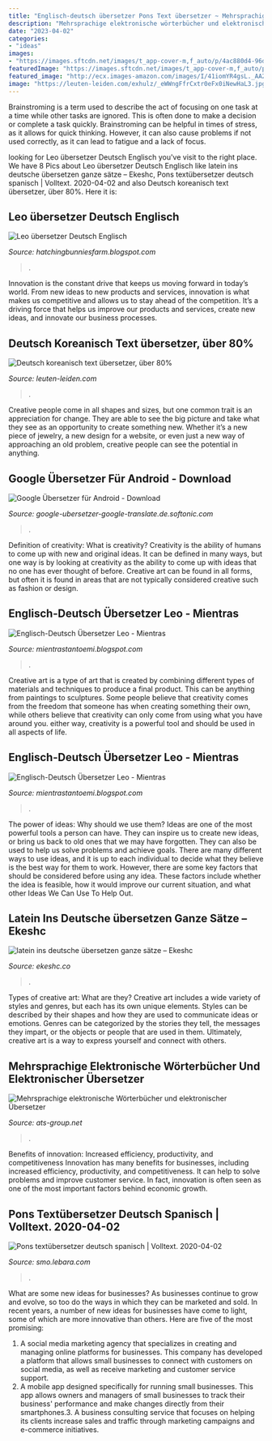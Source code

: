 ```yaml
---
title: "Englisch-deutsch übersetzer Pons Text übersetzer ~ Mehrsprachige Elektronische Wörterbücher Und Elektronischer übersetzer"
description: "Mehrsprachige elektronische wörterbücher und elektronischer übersetzer"
date: "2023-04-02"
categories:
- "ideas"
images:
- "https://images.sftcdn.net/images/t_app-cover-m,f_auto/p/4ac880d4-96d2-11e6-8690-00163ec9f5fa/339456027/google-ubersetzer-google-translate-screenshot.jpg"
featuredImage: "https://images.sftcdn.net/images/t_app-cover-m,f_auto/p/4ac880d4-96d2-11e6-8690-00163ec9f5fa/339456027/google-ubersetzer-google-translate-screenshot.jpg"
featured_image: "http://ecx.images-amazon.com/images/I/41iomYR4gsL._AA240_.jpg"
image: "https://leuten-leiden.com/exhulz/_eWWngFfrCxtr0eFx0iNewHaL3.jpg"
---
```



Brainstroming is a term used to describe the act of focusing on one task at a time while other tasks are ignored. This is often done to make a decision or complete a task quickly. Brainstroming can be helpful in times of stress, as it allows for quick thinking. However, it can also cause problems if not used correctly, as it can lead to fatigue and a lack of focus.

	

		
looking for Leo übersetzer Deutsch Englisch you've visit to the right place. We have 8 Pics about Leo übersetzer Deutsch Englisch like latein ins deutsche übersetzen ganze sätze – Ekeshc, Pons textübersetzer deutsch spanisch | Volltext. 2020-04-02 and also Deutsch koreanisch text übersetzer, über 80%. Here it is:
		
    
## Leo übersetzer Deutsch Englisch

<img loading=lazy src="https://pbs.twimg.com/media/Cws3XL4UoAA0z3m.jpg:large" onerror="this.onerror=null;this.src='https://tse1.mm.bing.net/th?id=OIP.Xv1eqJjEVsmq4Ig4O7Lq2QHaGJ&amp;pid=15.1';" alt="Leo übersetzer Deutsch Englisch">

_Source: hatchingbunniesfarm.blogspot.com_

>. 

	

Innovation is the constant drive that keeps us moving forward in today’s world. From new ideas to new products and services, innovation is what makes us competitive and allows us to stay ahead of the competition. It’s a driving force that helps us improve our products and services, create new ideas, and innovate our business processes.

    
## Deutsch Koreanisch Text übersetzer, über 80%

<img loading=lazy src="https://leuten-leiden.com/exhulz/_eWWngFfrCxtr0eFx0iNewHaL3.jpg" onerror="this.onerror=null;this.src='https://tse4.mm.bing.net/th?id=OIP.fw2PVu3fjLRMa-PVQBvS8AAAAA&amp;pid=15.1';" alt="Deutsch koreanisch text übersetzer, über 80%">

_Source: leuten-leiden.com_

>. 

	

Creative people come in all shapes and sizes, but one common trait is an appreciation for change. They are able to see the big picture and take what they see as an opportunity to create something new. Whether it’s a new piece of jewelry, a new design for a website, or even just a new way of approaching an old problem, creative people can see the potential in anything.

    
## Google Übersetzer Für Android - Download

<img loading=lazy src="https://images.sftcdn.net/images/t_app-cover-m,f_auto/p/4ac880d4-96d2-11e6-8690-00163ec9f5fa/339456027/google-ubersetzer-google-translate-screenshot.jpg" onerror="this.onerror=null;this.src='https://tse3.mm.bing.net/th?id=OIP.vP9_SyHCSa2oL1nwx1mYeAHaEP&amp;pid=15.1';" alt="Google Übersetzer für Android - Download">

_Source: google-ubersetzer-google-translate.de.softonic.com_

>. 

	

Definition of creativity: What is creativity?
Creativity is the ability of humans to come up with new and original ideas. It can be defined in many ways, but one way is by looking at creativity as the ability to come up with ideas that no one has ever thought of before. Creative art can be found in all forms, but often it is found in areas that are not typically considered creative such as fashion or design.

    
## Englisch-Deutsch Übersetzer Leo - Mientras

<img loading=lazy src="https://static.helpster.de/attachments/videos/icons/527/featured/990d6fd69b17888e5b915b3e2f108c77_4.jpg" onerror="this.onerror=null;this.src='https://tse3.mm.bing.net/th?id=OIP.E9ffpKjMy7Heca-Y6JIa8gHaE8&amp;pid=15.1';" alt="Englisch-Deutsch Übersetzer Leo - Mientras">

_Source: mientrastantoemi.blogspot.com_

>. 

	

Creative art is a type of art that is created by combining different types of materials and techniques to produce a final product. This can be anything from paintings to sculptures. Some people believe that creativity comes from the freedom that someone has when creating something their own, while others believe that creativity can only come from using what you have around you. either way, creativity is a powerful tool and should be used in all aspects of life.

    
## Englisch-Deutsch Übersetzer Leo - Mientras

<img loading=lazy src="http://praxistipps.s3.amazonaws.com/englisch-woerterbuch-leo-org_5332abb2.png" onerror="this.onerror=null;this.src='https://tse4.mm.bing.net/th?id=OIP.-1_QBKnKxGor3M2jNAhvzgHaD6&amp;pid=15.1';" alt="Englisch-Deutsch Übersetzer Leo - Mientras">

_Source: mientrastantoemi.blogspot.com_

>. 

	

The power of ideas: Why should we use them?
Ideas are one of the most powerful tools a person can have. They can inspire us to create new ideas, or bring us back to old ones that we may have forgotten. They can also be used to help us solve problems and achieve goals. There are many different ways to use ideas, and it is up to each individual to decide what they believe is the best way for them to work. However, there are some key factors that should be considered before using any idea. These factors include whether the idea is feasible, how it would improve our current situation, and what other Ideas We Can Use To Help Out.

    
## Latein Ins Deutsche übersetzen Ganze Sätze – Ekeshc

<img loading=lazy src="https://praxistipps.s3.amazonaws.com/2020-02/deepl.png" onerror="this.onerror=null;this.src='https://tse3.mm.bing.net/th?id=OIP.aPM0aEsoVzFQOlPB6I1sXgHaEK&amp;pid=15.1';" alt="latein ins deutsche übersetzen ganze sätze – Ekeshc">

_Source: ekeshc.co_

>. 

	

Types of creative art: What are they?
Creative art includes a wide variety of styles and genres, but each has its own unique elements. Styles can be described by their shapes and how they are used to communicate ideas or emotions. Genres can be categorized by the stories they tell, the messages they impart, or the objects or people that are used in them. Ultimately, creative art is a way to express yourself and connect with others.

    
## Mehrsprachige Elektronische Wörterbücher Und Elektronischer Übersetzer

<img loading=lazy src="http://ecx.images-amazon.com/images/I/41iomYR4gsL._AA240_.jpg" onerror="this.onerror=null;this.src='https://tse1.mm.bing.net/th?id=OIP.r7Lz2Wn59f_XMhlrgDh_DAAAAA&amp;pid=15.1';" alt="Mehrsprachige elektronische Wörterbücher und elektronischer Übersetzer">

_Source: ats-group.net_

>. 

	

Benefits of innovation: Increased efficiency, productivity, and competitiveness
Innovation has many benefits for businesses, including increased efficiency, productivity, and competitiveness. It can help to solve problems and improve customer service. In fact, innovation is often seen as one of the most important factors behind economic growth.

    
## Pons Textübersetzer Deutsch Spanisch | Volltext. 2020-04-02

<img loading=lazy src="https://webimg.secondhandapp.com/w-i-mgl/58bb029e76018ab921cf4ce3" onerror="this.onerror=null;this.src='https://tse2.mm.bing.net/th?id=OIP.hZYjypFszQWXKUV8fGS5cwHaNK&amp;pid=15.1';" alt="Pons textübersetzer deutsch spanisch | Volltext. 2020-04-02">

_Source: smo.lebara.com_

>. 

	

What are some new ideas for businesses?
As businesses continue to grow and evolve, so too do the ways in which they can be marketed and sold. In recent years, a number of new ideas for businesses have come to light, some of which are more innovative than others. Here are five of the most promising:
1. A social media marketing agency that specializes in creating and managing online platforms for businesses. This company has developed a platform that allows small businesses to connect with customers on social media, as well as receive marketing and customer service support.
2. A mobile app designed specifically for running small businesses. This app allows owners and managers of small businesses to track their business' performance and make changes directly from their smartphones.3. A business consulting service that focuses on helping its clients increase sales and traffic through marketing campaigns and e-commerce initiatives.
